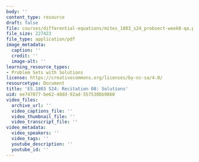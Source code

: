 ```yaml
---
body: ''
content_type: resource
draft: false
file: courses/differential-equations/mites_1803_s24_probsect-week8-qa.pdf
file_size: 227423
file_type: application/pdf
image_metadata:
  caption: ''
  credit: ''
  image-alt: ''
learning_resource_types:
- Problem Sets with Solutions
license: https://creativecommons.org/licenses/by-nc-sa/4.0/
resourcetype: Document
title: 'ES.1803 S24: Recitation 08: Solutions'
uid: ee747877-be62-48dd-92ad-557530bb9860
video_files:
  archive_url: ''
  video_captions_file: ''
  video_thumbnail_file: ''
  video_transcript_file: ''
video_metadata:
  video_speakers: ''
  video_tags: ''
  youtube_description: ''
  youtube_id: ''
---
```

